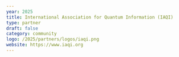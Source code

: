 ```yaml
---
year: 2025
title: International Association for Quantum Information (IAQI)
type: partner
draft: false
category: community
logo: /2025/partners/logos/iaqi.png
website: https://www.iaqi.org
---
```

